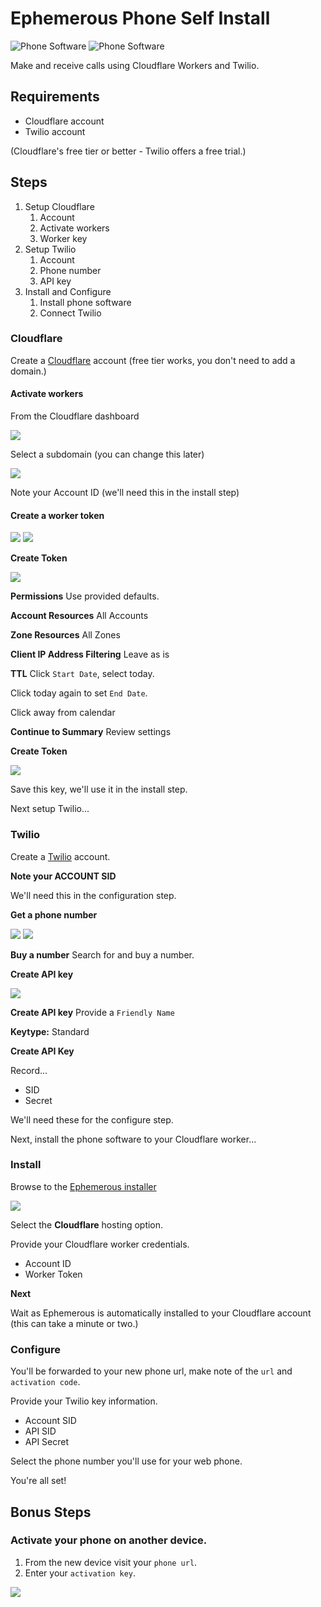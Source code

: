 # Ephemerous Phone Self Install

![Phone Software](media/phone-demo.jpg)
![Phone Software](media/phone-in-demo.jpg)

Make and receive calls using Cloudflare Workers and Twilio.


## Requirements
* Cloudflare account
* Twilio account

(Cloudflare's free tier or better - Twilio offers a free trial.)

## Steps
1. Setup Cloudflare
	1. Account
	1. Activate workers
	1. Worker key
1. Setup Twilio
	1. Account
	1. Phone number
	1. API key
1. Install and Configure
	1. Install phone software
	1. Connect Twilio


### Cloudflare
Create a [Cloudflare](https://dash.cloudflare.com/sign-up) account (free tier works, you don't need to add a domain.)

#### Activate workers

From the Cloudflare dashboard

![](media/cloudflare-workers-step.jpg)

Select a subdomain (you can change this later)

![](media/cloudflare-account-id-step.jpg)

Note your Account ID (we'll need this in the install step)



#### Create a worker token

![](./media/cloudflare-api-profile-step.jpg)
![](./media/cloudflare-api-token-step.jpg)

**Create Token**

![](./media/cloudflare-api-template-step.jpg)

**Permissions**
Use provided defaults.

**Account Resources**
All Accounts

**Zone Resources**
All Zones

**Client IP Address Filtering**
Leave as is

**TTL**
Click `Start Date`, select today.

Click today again to set `End Date`.

Click away from calendar

**Continue to Summary**
Review settings

**Create Token**

![](./media/cloudflare-api-key-step.jpg)

Save this key, we'll use it in the install step.

Next setup Twilio...


### Twilio
Create a [Twilio](https://www.twilio.com/try-twilio) account.

**Note your ACCOUNT SID**

We'll need this in the configuration step.


**Get a phone number**

![](./media/twilio-explore-step.jpg)
![](./media/twilio-phone-number-product-step.jpg)

**Buy a number**
Search for and buy a number.



**Create API key**

![](./media/twilio-api-key-step.jpg)

**Create API key**
Provide a `Friendly Name`

**Keytype:** Standard 

**Create API Key**

Record...
* SID
* Secret

We'll need these for the configure step.

Next, install the phone software to your Cloudflare worker...

### Install
Browse to the [Ephemerous installer](https://get.ephemerous.com/)

![](./media/ephemerous-install-step.jpg)

Select the **Cloudflare** hosting option.


Provide your Cloudflare worker credentials.
* Account ID
* Worker Token


**Next**

Wait as Ephemerous is automatically installed to your Cloudflare account (this can take a minute or two.)

### Configure
You'll be forwarded to your new phone url, make note of the `url` and `activation code`.

Provide your Twilio key information.
* Account SID
* API SID
* API Secret

Select the phone number you'll use for your web phone.

You're all set!

## Bonus Steps

### Activate your phone on another device.

1. From the new device visit your `phone url`.
1. Enter your `activation key`.


![](./media/ephemerous-activate-step.jpg)
